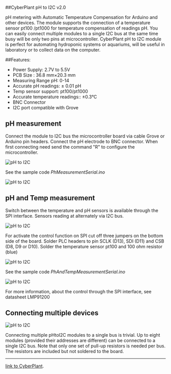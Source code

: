##CyberPlant pH to I2C v2.0

pH metering with Automatic Temperature Compensation for Arduino and other devices. The module supports the connection of a temperature sensor pt100 /pt1000 for temperature compensation of readings pH. You can easily connect multiple modules to a single I2С bus at the same time busy will be only two pins at microcontroller. CyberPlant pH to I2C module is perfect for automating hydroponic systems or aquariums, will be useful in laboratory or to collect data on the computer.

##Features:

- Power Supply: 2.7V to 5.5V
- PCB Size : 36.8 mm×20.3 mm
- Measuring Range pH: 0-14
- Accurate pH readings: ± 0.01 pH
- Temp sensor support: pt100/pt1000
- Accurate temperature readings::  ±0.3°C
- BNC Connector
- I2C port compatible with Grove


## pH measurement


Connect the module to I2C bus the microcontroller board via cable Grove or Arduino pin headers. 
Connect the pH electrode to BNC connector. When first connecting need send the command "R" to configure the microcontroller.

![pH to I2C](http://image.cyber-plant.com/var/resizes/pHtoI2C_pH_measurement.jpg?m=1447442262)



See the sample code *PhMeasurementSerial.ino*

![pH to I2C](http://image.cyber-plant.com/var/resizes/PhSerial.png?m=1447486499)

## pH and Temp measurement

Switch between the temperature and pH sensors is available through the SPI interface. Sensors reading at alternately via I2C bus.


![pH to I2C](http://image.cyber-plant.com/var/resizes/pHtoI2C_pH%26temp_measurement.jpg?m=1447449390)

For activate the control function on SPI cut off three jumpers on the bottom side of the board. Solder PLC headers to pin SCLK (D13), SDI (D11) and CSB (D8, D9 or D10). Solder the temperature sensor pt100 and 100 ohm resistor (blue)

![pH to I2C](http://image.cyber-plant.com/var/resizes/pHtoI2C_SPI_set.jpg?m=1447450340)

See the sample code *PhAndTempMeasurementSerial.ino*

![pH to I2C](http://image.cyber-plant.com/var/resizes/PhTempSerial.png?m=1447486499)

For more information, about the control through the SPI interface, see datasheet LMP91200

## Connecting multiple devices

![pH to I2C](http://image.cyber-plant.com/var/resizes/pHtoI2C_pullUp.jpg?m=1447452013)

Connecting multiple pHtoI2C modules to a single bus is trivial.
Up to eight modules (provided their addresses
are different) can be connected to a single I2C bus.
Note that only one set of pull-up resistors is needed per
bus. The resistors are included but not soldered to the board. 

_______________________________________

[link to CyberPlant](http://www.cyberplant.info).

